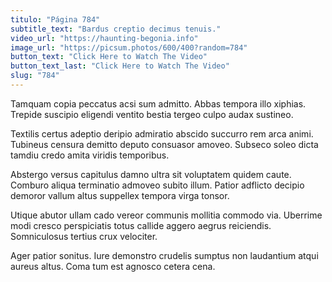 ```yaml
---
titulo: "Página 784"
subtitle_text: "Bardus creptio decimus tenuis."
video_url: "https://haunting-begonia.info"
image_url: "https://picsum.photos/600/400?random=784"
button_text: "Click Here to Watch The Video"
button_text_last: "Click Here to Watch The Video"
slug: "784"
---
```


Tamquam copia peccatus acsi sum admitto. Abbas tempora illo xiphias. Trepide suscipio eligendi ventito bestia tergeo culpo audax sustineo.

Textilis certus adeptio deripio admiratio abscido succurro rem arca animi. Tubineus censura demitto deputo consuasor amoveo. Subseco soleo dicta tamdiu credo amita viridis temporibus.

Abstergo versus capitulus damno ultra sit voluptatem quidem caute. Comburo aliqua terminatio admoveo subito illum. Patior adflicto decipio demoror vallum altus suppellex tempora virga tonsor.

Utique abutor ullam cado vereor communis mollitia commodo via. Uberrime modi cresco perspiciatis totus callide aggero aegrus reiciendis. Somniculosus tertius crux velociter.

Ager patior sonitus. Iure demonstro crudelis sumptus non laudantium atqui aureus altus. Coma tum est agnosco cetera cena.
